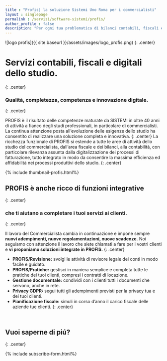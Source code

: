 ```yaml
---
title : "Profis| la soluzione Sistemi Uno Roma per i commercialisti"
layout : singlepage
permalink : /servizi/software-sistemi/profis/
author_profile : false
description: "Per ogni tua problematica di bilanci contabili, fiscali e digitali la soluzione Sistemi Uno Roma é PROFIS, il software gestionale per i commercialisti."
---
```


![logo profis]({{ site.baseurl }}/assets/images/logo_profis.png)
{: .center}
# Servizi contabili, fiscali e digitali dello studio.
{: .center}



### Qualità, completezza, competenza e innovazione digitale.
{: .center}

PROFIS è il risultato delle competenze maturate da SISTEMI in oltre 40 anni di attività a fianco degli studi
professionali, in particolare di commercialisti. La continua attenzione posta all’evoluzione delle esigenze
dello studio ha consentito di realizzare una soluzione completa e innovativa.
{: .center}
La ricchezza funzionale di PROFIS si estende a tutte le aree di attività dello studio del commercialista,
dall’area fiscale e dei bilanci, alla contabilità, con particolare rilevanza assunta dalla digitalizzazione
dei processi di fatturazione, tutto integrato in modo da consentire la massima efficienza ed affidabilità
nei processi produttivi dello studio.
{: .center}

{% include thumbnail-profis.html%}

## PROFIS è anche ricco di funzioni integrative
{: .center}
### che ti aiutano a completare i tuoi servizi ai clienti.
{: .center}
&nbsp;


Il lavoro del Commercialista cambia in continuazione e impone sempre **nuovi adempimenti, nuove
regolamentazioni, nuove scadenze.** Noi seguiamo con attenzione il lavoro che siete chiamati a fare per
i vostri clienti e **vi proponiamo soluzioni integrate in PROFIS.**
{: .center}

- **PROFIS/Revisione:** svolgi le attività di revisore legale dei conti in modo facile e guidato.
- **PROFIS/Pratiche:** gestisci in maniera semplice e completa tutte le pratiche dei tuoi clienti,
compresi i contratti di locazione.
- **Gestione documentale:** condividi con i clienti tutti i documenti che servono, anche in rete.
- **Privacy GDPR:** segui tutti gli adempimenti previsti per la privacy tua e dei tuoi clienti.
- **Pianificazione fiscale:** simuli in corso d’anno il carico fiscale delle aziende tue clienti.
{: .center}

&nbsp;

## Vuoi saperne di piú?
{: .center}
&nbsp;

{% include subscribe-form.html%}